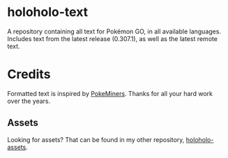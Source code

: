 # holoholo-text
A repository containing all text for Pokémon GO, in all available languages.  
Includes text from the latest release (0.307.1), as well as the latest remote text.

# Credits
Formatted text is inspired by [PokeMiners](https://github.com/PokeMiners). Thanks for all your hard work over the years.

## Assets
Looking for assets? That can be found in my other repository, [holoholo-assets](https://github.com/sora10pls/holoholo-assets).
